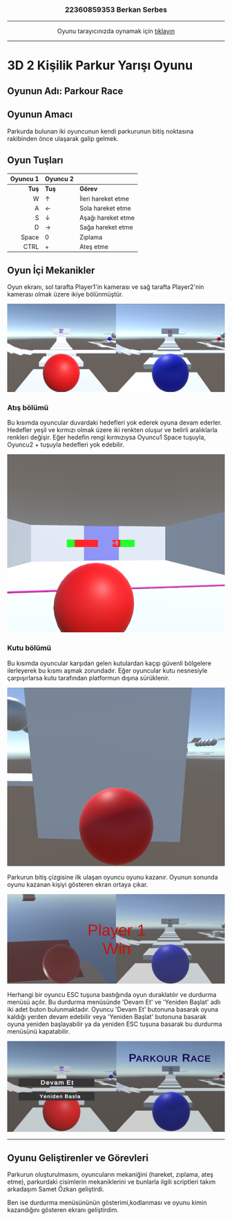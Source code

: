 <h3 align="center">22360859353 Berkan Serbes</h3>

<hr>
<p align="center">Oyunu tarayıcınızda oynamak için <a href="https://simmer.io/@berkanserbes/parkour-race"> tıklayın</a></p>
<hr>

# 3D 2 Kişilik Parkur Yarışı Oyunu 

## Oyunun Adı: Parkour Race 

## Oyunun Amacı
Parkurda bulunan iki oyuncunun kendi parkurunun bitiş noktasına rakibinden önce ulaşarak galip gelmek.

## Oyun Tuşları

| **Oyuncu 1** | **Oyuncu 2** |      |
|-------------:|-------------|-------|
| **Tuş**      | **Tuş**     | **Görev** |
| W            |    ↑        | İleri hareket etme         |
| A            |    ←        | Sola hareket etme          |
| S            |    ↓        | Aşağı hareket etme         |
| D            |    →        | Sağa hareket etme          |
| Space        |    0        | Zıplama                    |
| CTRL         |    +        | Ateş etme                  |

## Oyun İçi Mekanikler

Oyun ekranı, sol tarafta Player1'in kamerası ve sağ tarafta Player2'nin kamerası olmak üzere ikiye bölünmüştür.

![Dual Camera](https://github.com/berkanserbes/OyunProgramlama_VizeProjesi/blob/main/ScreenShot/DualCamera.png?raw=true)

### Atış bölümü

Bu kısımda oyuncular duvardaki hedefleri yok ederek oyuna devam ederler. Hedefler yeşil ve kırmızı olmak üzere iki renkten oluşur ve belirli aralıklarla renkleri değişir. Eğer hedefin rengi kırmızıysa Oyuncu1 Space tuşuyla, Oyuncu2 + tuşuyla hedefleri yok edebilir.

![Target Area](https://github.com/berkanserbes/OyunProgramlama_VizeProjesi/blob/main/ScreenShot/ShootTarget.png?raw=true)

### Kutu bölümü

Bu kısımda oyuncular karşıdan gelen kutulardan kaçıp güvenli bölgelere ilerleyerek bu kısmı aşmak zorundadır. Eğer oyuncular kutu nesnesiyle çarpışırlarsa kutu tarafından platformun dışına sürüklenir.

![Box Collision](https://github.com/berkanserbes/OyunProgramlama_VizeProjesi/blob/main/ScreenShot/BoxCollision.png?raw=true)


Parkurun bitiş çizgisine ilk ulaşan oyuncu oyunu kazanır. Oyunun sonunda oyunu kazanan kişiyi gösteren ekran ortaya çıkar.

![Winner Screen](https://github.com/berkanserbes/OyunProgramlama_VizeProjesi/blob/main/ScreenShot/WinnerScreen.png?raw=true)


Herhangi bir oyuncu ESC tuşuna bastığında oyun duraklatılır ve durdurma menüsü açılır. Bu durdurma menüsünde 'Devam Et' ve 'Yeniden Başlat' adlı iki adet buton bulunmaktadır. Oyuncu 'Devam Et' butonuna basarak oyuna kaldığı yerden devam edebilir veya 'Yeniden Başlat' butonuna basarak oyuna yeniden başlayabilir ya da yeniden ESC tuşuna basarak bu durdurma menüsünü kapatabilir.

![Pause Menu](https://github.com/berkanserbes/OyunProgramlama_VizeProjesi/blob/main/ScreenShot/PauseMenu.png?raw=true)

<hr>

## Oyunu Geliştirenler ve Görevleri

Parkurun oluşturulmasını, oyuncuların mekaniğini (hareket, zıplama, ateş etme), parkurdaki cisimlerin mekaniklerini ve bunlarla ilgili scriptleri takım arkadaşım Samet Özkan geliştirdi.

Ben ise durdurma menüsününün gösterimi,kodlanması ve oyunu kimin kazandığını gösteren ekranı geliştirdim.